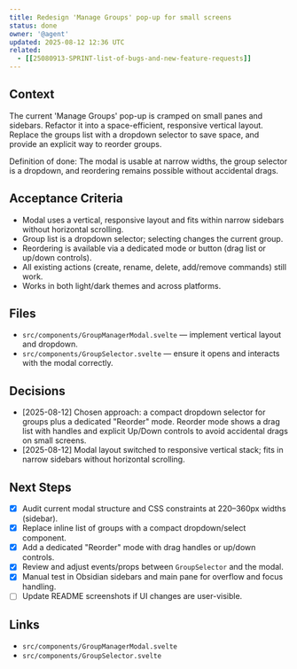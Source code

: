 ```yaml
---
title: Redesign 'Manage Groups' pop-up for small screens
status: done
owner: '@agent'
updated: 2025-08-12 12:36 UTC
related:
  - [[25080913-SPRINT-list-of-bugs-and-new-feature-requests]]
---
```


## Context

The current 'Manage Groups' pop-up is cramped on small panes and sidebars. Refactor it into a space-efficient, responsive vertical layout. Replace the groups list with a dropdown selector to save space, and provide an explicit way to reorder groups.

Definition of done: The modal is usable at narrow widths, the group selector is a dropdown, and reordering remains possible without accidental drags.

## Acceptance Criteria

- Modal uses a vertical, responsive layout and fits within narrow sidebars without horizontal scrolling.
- Group list is a dropdown selector; selecting changes the current group.
- Reordering is available via a dedicated mode or button (drag list or up/down controls).
- All existing actions (create, rename, delete, add/remove commands) still work.
- Works in both light/dark themes and across platforms.

## Files

- `src/components/GroupManagerModal.svelte` — implement vertical layout and dropdown.
- `src/components/GroupSelector.svelte` — ensure it opens and interacts with the modal correctly.

## Decisions

- [2025-08-12] Chosen approach: a compact dropdown selector for groups plus a dedicated "Reorder" mode. Reorder mode shows a drag list with handles and explicit Up/Down controls to avoid accidental drags on small screens.
- [2025-08-12] Modal layout switched to responsive vertical stack; fits in narrow sidebars without horizontal scrolling.

## Next Steps

- [x] Audit current modal structure and CSS constraints at 220–360px widths (sidebar).
- [x] Replace inline list of groups with a compact dropdown/select component.
- [x] Add a dedicated "Reorder" mode with drag handles or up/down controls.
- [x] Review and adjust events/props between `GroupSelector` and the modal.
- [x] Manual test in Obsidian sidebars and main pane for overflow and focus handling.
- [ ] Update README screenshots if UI changes are user-visible.

## Links

- `src/components/GroupManagerModal.svelte`
- `src/components/GroupSelector.svelte`
